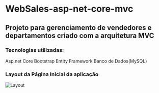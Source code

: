 # WebSales-asp-net-core-mvc
## Projeto para gerenciamento de vendedores e departamentos criado com a arquitetura MVC

### Tecnologias utilizadas:
Asp.net Core
Bootstrap
Entity Framework
Banco de Dados(MySQL)

### Layout da Página Inicial da aplicação
![Layout](https://user-images.githubusercontent.com/36715075/78715147-595eea00-78f3-11ea-9f04-7c6a03cc9fa1.JPG)


